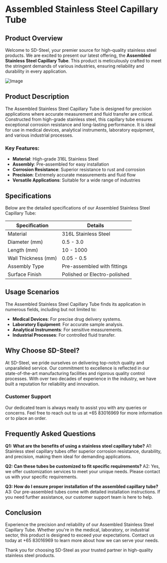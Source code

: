 # Assembled Stainless Steel Capillary Tube

## Product Overview

Welcome to SD-Steel, your premier source for high-quality stainless steel products. We are excited to present our latest offering, the **Assembled Stainless Steel Capillary Tube**. This product is meticulously crafted to meet the stringent demands of various industries, ensuring reliability and durability in every application.

![Image](https://github.com/user-attachments/assets/2567258e-e124-4816-932d-1809bd27ef0b)

## Product Description

The Assembled Stainless Steel Capillary Tube is designed for precision applications where accurate measurement and fluid transfer are critical. Constructed from high-grade stainless steel, this capillary tube ensures exceptional corrosion resistance and long-lasting performance. It is ideal for use in medical devices, analytical instruments, laboratory equipment, and various industrial processes.

### Key Features:
- **Material**: High-grade 316L Stainless Steel
- **Assembly**: Pre-assembled for easy installation
- **Corrosion Resistance**: Superior resistance to rust and corrosion
- **Precision**: Extremely accurate measurements and fluid flow
- **Versatile Applications**: Suitable for a wide range of industries

## Specifications

Below are the detailed specifications of our Assembled Stainless Steel Capillary Tube:

| Specification         | Details                                |
|-----------------------|----------------------------------------|
| Material              | 316L Stainless Steel                   |
| Diameter (mm)         | 0.5 - 3.0                              |
| Length (mm)           | 10 - 1000                              |
| Wall Thickness (mm)   | 0.05 - 0.5                             |
| Assembly Type         | Pre-assembled with fittings            |
| Surface Finish        | Polished or Electro-polished           |

## Usage Scenarios

The Assembled Stainless Steel Capillary Tube finds its application in numerous fields, including but not limited to:
- **Medical Devices**: For precise drug delivery systems.
- **Laboratory Equipment**: For accurate sample analysis.
- **Analytical Instruments**: For sensitive measurements.
- **Industrial Processes**: For controlled fluid transfer.

## Why Choose SD-Steel?

At SD-Steel, we pride ourselves on delivering top-notch quality and unparalleled service. Our commitment to excellence is reflected in our state-of-the-art manufacturing facilities and rigorous quality control processes. With over two decades of experience in the industry, we have built a reputation for reliability and innovation.

### Customer Support
Our dedicated team is always ready to assist you with any queries or concerns. Feel free to reach out to us at +65 83016969 for more information or to place an order.

## Frequently Asked Questions

**Q1: What are the benefits of using a stainless steel capillary tube?**
A1: Stainless steel capillary tubes offer superior corrosion resistance, durability, and precision, making them ideal for demanding applications.

**Q2: Can these tubes be customized to fit specific requirements?**
A2: Yes, we offer customization services to meet your unique needs. Please contact us with your specific requirements.

**Q3: How do I ensure proper installation of the assembled capillary tube?**
A3: Our pre-assembled tubes come with detailed installation instructions. If you need further assistance, our customer support team is here to help.

## Conclusion

Experience the precision and reliability of our Assembled Stainless Steel Capillary Tube. Whether you're in the medical, laboratory, or industrial sector, this product is designed to exceed your expectations. Contact us today at +65 83016969 to learn more about how we can serve your needs.

Thank you for choosing SD-Steel as your trusted partner in high-quality stainless steel products.
